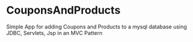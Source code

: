 # CouponsAndProducts
 Simple App for adding Coupons and Products to a mysql database using JDBC, Servlets, Jsp in an MVC Pattern
